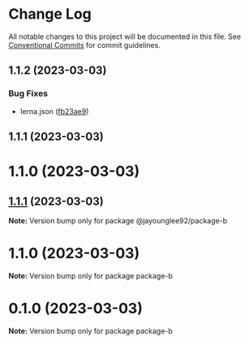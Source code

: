 # Change Log

All notable changes to this project will be documented in this file.
See [Conventional Commits](https://conventionalcommits.org) for commit guidelines.

## 1.1.2 (2023-03-03)


### Bug Fixes

* lerna.json ([fb23ae9](https://github.com/jayounglee92/lerna-boilerplate/commit/fb23ae9aa1d952c7ce3697685420dea5c0d0afca))



## 1.1.1 (2023-03-03)



# 1.1.0 (2023-03-03)





## [1.1.1](https://github.com/jayounglee92/lerna-boilerplate/compare/v1.1.0...v1.1.1) (2023-03-03)

**Note:** Version bump only for package @jayounglee92/package-b





# 1.1.0 (2023-03-03)

**Note:** Version bump only for package package-b





# 0.1.0 (2023-03-03)

**Note:** Version bump only for package package-b
